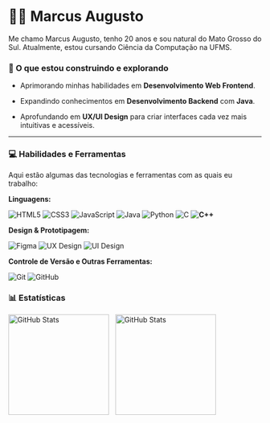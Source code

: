 # 👦🏾 Marcus Augusto


Me chamo Marcus Augusto, tenho 20 anos e sou natural do Mato Grosso do Sul. Atualmente, estou cursando Ciência da Computação na UFMS.

### 🚀 O que estou construindo e explorando

* Aprimorando minhas habilidades em **Desenvolvimento Web Frontend**. 
* Expandindo conhecimentos em **Desenvolvimento Backend** com **Java**. 

* Aprofundando em **UX/UI Design** para criar interfaces cada vez mais intuitivas e acessíveis.


---


### 💻 Habilidades e Ferramentas

Aqui estão algumas das tecnologias e ferramentas com as quais eu trabalho:

**Linguagens:**

![HTML5](https://img.shields.io/badge/HTML5-E34F26?style=for-the-badge&logo=html5&logoColor=white)
![CSS3](https://img.shields.io/badge/CSS3-1572B6?style=for-the-badge&logo=css3&logoColor=white)
![JavaScript](https://img.shields.io/badge/JavaScript-F7DF1E?style=for-the-badge&logo=javascript&logoColor=black)
![Java](https://img.shields.io/badge/Java-007396?style=for-the-badge&logo=java&logoColor=white)
![Python](https://img.shields.io/badge/Python-3776AB?style=for-the-badge&logo=python&logoColor=white)
![C](https://img.shields.io/badge/C-A8B9CC?style=for-the-badge&logo=c&logoColor=white)
**![C++](https://img.shields.io/badge/C%2B%2B-00599C?style=for-the-badge&logo=c%2B%2B&logoColor=white)** 


**Design & Prototipagem:**

![Figma](https://img.shields.io/badge/Figma-F24E1E?style=for-the-badge&logo=figma&logoColor=white)
![UX Design](https://img.shields.io/badge/UX_Design-4A80F6?style=for-the-badge&logo=figma&logoColor=white)
![UI Design](https://img.shields.io/badge/UI_Design-3D5A80?style=for-the-badge&logo=figma&logoColor=white)

**Controle de Versão e Outras Ferramentas:**

![Git](https://img.shields.io/badge/Git-F05032?style=for-the-badge&logo=git&logoColor=white)
![GitHub](https://img.shields.io/badge/GitHub-181717?style=for-the-badge&logo=github&logoColor=white)

### 📊 Estatísticas

<p>
  <img 
    align="left" 
    alt="GitHub Stats" 
    height="200" 
    style="padding-right: 10px;" 
    src="https://github-readme-stats.vercel.app/api?username=marcusaugustoo&show_icons=true&theme=tokyonight&include_all_commits=true&locale=pt-br" 
  />

<img 
      align="left" 
      alt="GitHub Stats" 
      height="200" 
      src="https://github-readme-stats.vercel.app/api/top-langs/?username=marcusaugustoo&theme=tokyonight&layout=compact&custom_title=Tecnologias&langs_count=9" 
  />

</p>

